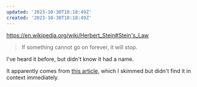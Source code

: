 ```yaml
---
updated: '2023-10-30T18:18:49Z'
created: '2023-10-30T18:18:49Z'
---
```

https://en.wikipedia.org/wiki/Herbert_Stein#Stein's_Law

> If something cannot go on forever, it will stop.

I've heard it before, but didn't know it had a name.

It apparently comes from [this article](https://www.aei.org/wp-content/uploads/2013/06/-130606-media-steins-law_094731626218.pdf), which I skimmed but didn't find it in context immediately.